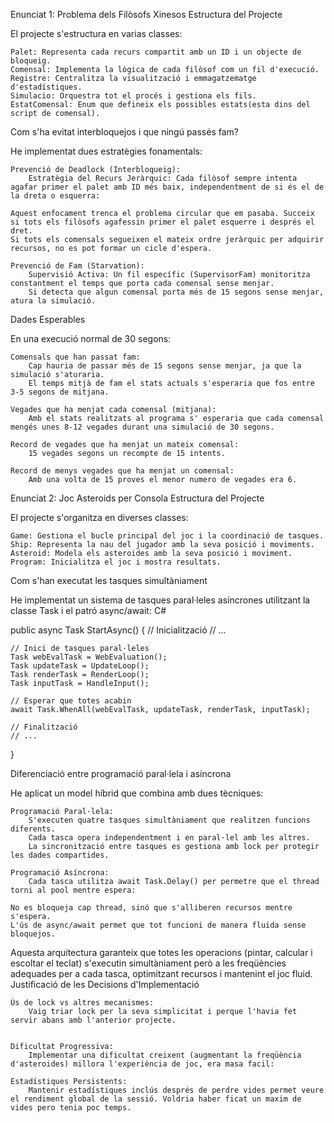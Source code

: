 Enunciat 1: Problema dels Filòsofs Xinesos
Estructura del Projecte

El projecte s'estructura en varias classes:

    Palet: Representa cada recurs compartit amb un ID i un objecte de bloqueig.
    Comensal: Implementa la lògica de cada filòsof com un fil d'execució.
    Registre: Centralitza la visualització i emmagatzematge d'estadístiques.
    Simulacio: Orquestra tot el procés i gestiona els fils.
    EstatComensal: Enum que defineix els possibles estats(esta dins del script de comensal).

Com s'ha evitat interbloquejos i que ningú passés fam?

He implementat dues estratègies fonamentals:

    Prevenció de Deadlock (Interbloqueig):
        Estratègia del Recurs Jeràrquic: Cada filòsof sempre intenta agafar primer el palet amb ID més baix, independentment de si és el de la dreta o esquerra:

    Aquest enfocament trenca el problema circular que em pasaba. Succeix si tots els filòsofs agafessin primer el palet esquerre i després el dret.
    Si tots els comensals segueixen el mateix ordre jeràrquic per adquirir recursos, no es pot formar un cicle d'espera.

    Prevenció de Fam (Starvation):
        Supervisió Activa: Un fil específic (SupervisorFam) monitoritza constantment el temps que porta cada comensal sense menjar.
        Si detecta que algun comensal porta més de 15 segons sense menjar, atura la simulació.
    

Dades Esperables

En una execució normal de 30 segons:

    Comensals que han passat fam:
        Cap hauria de passar més de 15 segons sense menjar, ja que la simulació s'aturaria.
        El temps mitjà de fam el stats actuals s'esperaria que fos entre 3-5 segons de mitjana.

    Vegades que ha menjat cada comensal (mitjana):
        Amb el stats realitzats al programa s' esperaria que cada comensal mengés unes 8-12 vegades durant una simulació de 30 segons.

    Record de vegades que ha menjat un mateix comensal:
        15 vegades segons un recompte de 15 intents.

    Record de menys vegades que ha menjat un comensal:
        Amb una volta de 15 proves el menor numero de vegades era 6.

Enunciat 2: Joc Asteroids per Consola
Estructura del Projecte

El projecte s'organitza en diverses classes:

    Game: Gestiona el bucle principal del joc i la coordinació de tasques.
    Ship: Representa la nau del jugador amb la seva posició i moviments.
    Asteroid: Modela els asteroides amb la seva posició i moviment.
    Program: Inicialitza el joc i mostra resultats.

Com s'han executat les tasques simultàniament

He implementat un sistema de tasques paral·leles asíncrones utilitzant la classe Task i el patró async/await:
C#

public async Task StartAsync()
{
    // Inicialització
    // ...

    // Inici de tasques paral·leles
    Task webEvalTask = WebEvaluation();
    Task updateTask = UpdateLoop();
    Task renderTask = RenderLoop();
    Task inputTask = HandleInput();

    // Esperar que totes acabin
    await Task.WhenAll(webEvalTask, updateTask, renderTask, inputTask);

    // Finalització
    // ...
}

Diferenciació entre programació paral·lela i asíncrona

He aplicat un model híbrid que combina amb dues tècniques:

    Programació Paral·lela:
        S'executen quatre tasques simultàniament que realitzen funcions diferents.
        Cada tasca opera independentment i en paral·lel amb les altres.
        La sincronització entre tasques es gestiona amb lock per protegir les dades compartides.

    Programació Asíncrona:
        Cada tasca utilitza await Task.Delay() per permetre que el thread torni al pool mentre espera:

    No es bloqueja cap thread, sinó que s'alliberen recursos mentre s'espera.
    L'ús de async/await permet que tot funcioni de manera fluida sense bloquejos.

Aquesta arquitectura garanteix que totes les operacions (pintar, calcular i escoltar el teclat) s'executin simultàniament però a les freqüències adequades per a cada tasca, optimitzant recursos i mantenint el joc fluid.
Justificació de les Decisions d'Implementació

    Ús de lock vs altres mecanismes:
        Vaig triar lock per la seva simplicitat i perque l'havia fet servir abans amb l'anterior projecte.
       

    Dificultat Progressiva:
        Implementar una dificultat creixent (augmentant la freqüència d'asteroides) millora l'experiència de joc, era masa facil:

    Estadístiques Persistents:
        Mantenir estadístiques inclús després de perdre vides permet veure el rendiment global de la sessió. Voldria haber ficat un maxim de vides pero tenia poc temps.

